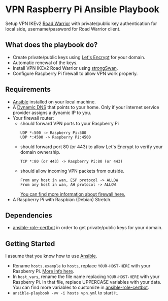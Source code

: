 # VPN Raspberry Pi Ansible Playbook

Setup VPN IKEv2 [Road Warrior](https://en.wikipedia.org/wiki/Road_warrior_(computing)) with private/public key authentication for local side, username/password for Road Warrior client.

## What does the playbook do?

- Create private/public keys using [Let's Encrypt](https://letsencrypt.org/) for your domain.
- Automatic renewal of the keys.
- Install VPN IKEv2 Road Warrior using [strongSwan](https://www.strongswan.org/).
- Configure Raspberry Pi firewall to allow VPN work properly.

## Requirements

- [Ansible](https://www.ansible.com/) installed on your local machine.
- A [Dynamic DNS](https://en.wikipedia.org/wiki/Dynamic_DNS) that points to your home. Only if your internet service provider assigns a dynamic IP to you.
- Your firewall router:
  - should forward VPN ports to your Raspberry Pi
    ```
    UDP *:500 -> Raspberry Pi:500
    UDP *:4500 -> Raspberry Pi:4500
    ```
  - should forward port 80 (or 443) to allow Let's Encrypt to verify your domain ownership.
    ```
    TCP *:80 (or 443) -> Raspberry Pi:80 (or 443)
    ```
  - should allow incoming VPN packets from outside.
    ```
    From any host in wan, ESP protocol -> ALLOW
    From any host in wan, AH protocol -> ALLOW
    ```
    [You can find more information about firewall here.](https://openwrt.org/docs/guide-user/services/vpn/ipsec/strongswan/roadwarrior)
- A Raspberry Pi with Raspbian (Debian) Stretch.

## Dependencies

- [ansible-role-certbot](https://github.com/geerlingguy/ansible-role-certbot) in order to get private/public keys for your domain.

## Getting Started

I assume that you know how to use [Ansible](https://docs.ansible.com/ansible/latest/user_guide/intro_getting_started.html).

- Rename `hosts.example` to `hosts`, replace `YOUR-HOST-HERE` with your Raspberry Pi. [More info here](https://docs.ansible.com/ansible/latest/user_guide/intro_inventory.html).
- In `host_vars`, rename the file name replacing `YOUR-HOST-HERE` with your Raspberry Pi. In that file, replace UPPERCASE variables with your data. You can find more variables to customize in [ansible-role-certbot](https://github.com/geerlingguy/ansible-role-certbot).
- `ansible-playbook -vv -i hosts vpn.yml` to start it.

